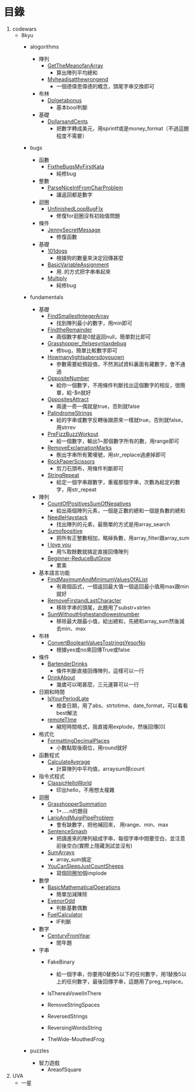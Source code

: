 # 目錄

1. codewars
    - 8kyu
        - alogorithms
            - 陣列
                - [GetTheMeanofanArray](https://github.com/freedom5566/All-embracing/tree/master/%E8%A7%A3%E9%A1%8C/codewars/8kyu/algorithms/array%E9%99%A3%E5%88%97/GetTheMeanofanArray)
                    - 算出陣列平均總和
                - [Myheadisatthewrongend](https://github.com/freedom5566/All-embracing/tree/master/%E8%A7%A3%E9%A1%8C/codewars/8kyu/algorithms/array%E9%99%A3%E5%88%97/Myheadisatthewrongend)
                    - 一個德偉恩偉德的概念，頭尾字串交換即可
            - 布林
                - [DoIgetabonus](https://github.com/freedom5566/All-embracing/tree/master/%E8%A7%A3%E9%A1%8C/codewars/8kyu/algorithms/booleans%E5%B8%83%E6%9E%97/DoIgetabonus)
                    - 基本bool判斷
            - 基礎
                - [DollarsandCents](https://github.com/freedom5566/All-embracing/tree/master/%E8%A7%A3%E9%A1%8C/codewars/8kyu/algorithms/%E5%9F%BA%E7%A4%8E/DollarsandCents)
                    - 把數字轉成美元，用sprintf或是money_format（不過這題程度不需要）
        - bugs
            - 函數
                - [FixtheBugsMyFirstKata](https://github.com/freedom5566/All-embracing/tree/master/%E8%A7%A3%E9%A1%8C/codewars/8kyu/bugs/function%E5%87%BD%E6%95%B8/FixtheBugsMyFirstKata)
                    - 純修bug
            - 整數
                - [ParseNiceIntFromCharProblem](https://github.com/freedom5566/All-embracing/tree/master/%E8%A7%A3%E9%A1%8C/codewars/8kyu/bugs/integer%E6%95%B4%E6%95%B8/ParseNiceIntFromCharProblem)
                    - 讓返回都是數字
            - 迴圈
                - [UnfinishedLoopBugFIx](https://github.com/freedom5566/All-embracing/tree/master/%E8%A7%A3%E9%A1%8C/codewars/8kyu/bugs/loops%E8%BF%B4%E5%9C%88/UnfinishedLoopBugFIx)
                    - 修復for迴圈沒有初始值問題 
            - 條件
                - [JennySecretMessage](https://github.com/freedom5566/All-embracing/tree/master/%E8%A7%A3%E9%A1%8C/codewars/8kyu/bugs/conditionalStatement%E6%A2%9D%E4%BB%B6/JennySecretMessage)
                    - 修復函數
            - 基礎
                - [101dogs](https://github.com/freedom5566/All-embracing/tree/master/%E8%A7%A3%E9%A1%8C/codewars/8kyu/bugs/%E5%9F%BA%E7%A4%8E/101dogs)
                    - 根據狗的數量來決定回傳甚麼
                - [BasicVariableAssignment](https://github.com/freedom5566/All-embracing/tree/master/%E8%A7%A3%E9%A1%8C/codewars/8kyu/bugs/%E5%9F%BA%E7%A4%8E/BasicVariableAssignment)
                    - 用`.`的方式把字串串起來
                - [Multiply](https://github.com/freedom5566/All-embracing/tree/master/%E8%A7%A3%E9%A1%8C/codewars/8kyu/bugs/%E5%9F%BA%E7%A4%8E/Multiply)
                    - 純修bug
        - fundamentals
            - 基礎
                - [FindSmallestIntegerArray](https://github.com/freedom5566/All-embracing/tree/master/%E8%A7%A3%E9%A1%8C/codewars/8kyu/fundamentals/%E5%9F%BA%E7%A4%8E/FindSmallestIntegerArray) 
                    - 找到陣列最小的數字，用min即可
                - [FindtheRemainder](https://github.com/freedom5566/All-embracing/tree/master/%E8%A7%A3%E9%A1%8C/codewars/8kyu/fundamentals/%E5%9F%BA%E7%A4%8E/FindtheRemainder)
                    - 兩個數字都是0就返回null，簡單對比即可
                - [Grasshopper_Ifelsesyntaxdebug](https://github.com/freedom5566/All-embracing/tree/master/%E8%A7%A3%E9%A1%8C/codewars/8kyu/fundamentals/%E5%9F%BA%E7%A4%8E/Grasshopper_Ifelsesyntaxdebug)
                    - 修bug，簡單比較數字即可
                - [Howmanylightsabersdoyouown](https://github.com/freedom5566/All-embracing/tree/master/%E8%A7%A3%E9%A1%8C/codewars/8kyu/fundamentals/%E5%9F%BA%E7%A4%8E/Howmanylightsabersdoyouown)
                    - 參數需要給預設值，不然測試資料裏面有藏數字，會不通過
                - [OppositeNumber](https://github.com/freedom5566/All-embracing/tree/master/%E8%A7%A3%E9%A1%8C/codewars/8kyu/fundamentals/%E5%9F%BA%E7%A4%8E/OppositeNumber)
                    - 給你一個數字，不用條件判斷找出這個數字的相反，很簡單，給-$n就好
                - [OppositesAttract](https://github.com/freedom5566/All-embracing/tree/master/%E8%A7%A3%E9%A1%8C/codewars/8kyu/fundamentals/%E5%9F%BA%E7%A4%8E/OppositesAttract)
                    - 兩邊一奇一偶就是true，否則就false
                - [PalindromeStrings](https://github.com/freedom5566/All-embracing/tree/master/%E8%A7%A3%E9%A1%8C/codewars/8kyu/fundamentals/%E5%9F%BA%E7%A4%8E/PalindromeStrings)
                    - 給的字串或數字反轉後跟原來一樣就true，否則就false，用strrev
                - [PreFizzBuzzWorkout](https://github.com/freedom5566/All-embracing/tree/master/%E8%A7%A3%E9%A1%8C/codewars/8kyu/fundamentals/%E5%9F%BA%E7%A4%8E/PreFizzBuzzWorkout)
                    - 給一個數字，輸出1~那個數字所有的數，用range即可
                - [RemoveExclamationMarks](https://github.com/freedom5566/All-embracing/tree/master/%E8%A7%A3%E9%A1%8C/codewars/8kyu/fundamentals/%E5%9F%BA%E7%A4%8E/RemoveExclamationMarks)
                    - 刪出字串所有驚嘆號，用str_replace過慮掉即可
                - [RockPaperScissors](https://github.com/freedom5566/All-embracing/tree/master/%E8%A7%A3%E9%A1%8C/codewars/8kyu/fundamentals/%E5%9F%BA%E7%A4%8E/RockPaperScissors)
                    - 剪刀石頭布，用條件判斷即可
                - [StringRepeat](https://github.com/freedom5566/All-embracing/tree/master/%E8%A7%A3%E9%A1%8C/codewars/8kyu/fundamentals/%E5%9F%BA%E7%A4%8E/StringRepeat)
                    - 給定一個字串跟數字，重複那個字串，次數為給定的數字，用str_repeat
            - 陣列
                - [CountOfPositivesSumOfNegatives](https://github.com/freedom5566/All-embracing/tree/master/%E8%A7%A3%E9%A1%8C/codewars/8kyu/fundamentals/arrays%E9%99%A3%E5%88%97/CountOfPositivesSumOfNegatives)
                    - 給出兩個陣列元素，一個是正數的總和一個是負數的總和
                - [NeedleHaystack](https://github.com/freedom5566/All-embracing/tree/master/%E8%A7%A3%E9%A1%8C/codewars/8kyu/fundamentals/arrays%E9%99%A3%E5%88%97/NeedleHaystack)
                    - 找出陣列的元素，最簡單的方式是用array_search
                - [Sumofpositive](https://github.com/freedom5566/All-embracing/tree/master/%E8%A7%A3%E9%A1%8C/codewars/8kyu/fundamentals/arrays%E9%99%A3%E5%88%97/Sumofpositive)
                    - 把所有正整數相加，略掉負數，用array_filter跟array_sum
                - [I love you](https://github.com/freedom5566/All-embracing/tree/master/%E8%A7%A3%E9%A1%8C/codewars/8kyu/fundamentals/arrays%E9%99%A3%E5%88%97/0ILoveYou)
                    - 用%取餘數就搞定直接回傳陣列
                - [Beginner-ReduceButGrow](https://github.com/freedom5566/All-embracing/tree/master/%E8%A7%A3%E9%A1%8C/codewars/8kyu/fundamentals/arrays%E9%99%A3%E5%88%97/0Beginner-ReduceButGrow)
                    - 累乘
            - 基本語言功能
                - [FindMaximumAndMinimumValuesOfAList](https://github.com/freedom5566/All-embracing/tree/master/%E8%A7%A3%E9%A1%8C/codewars/8kyu/fundamentals/BasicLanguageFeatures%E5%9F%BA%E6%9C%AC%E8%AA%9E%E8%A8%80%E5%8A%9F%E8%83%BD/FindMaximumAndMinimumValuesOfAList)
                    - 有兩個函式，一個返回最大值一個返回最小值用max跟min就好
                - [RemoveFirstandLastCharacter](https://github.com/freedom5566/All-embracing/tree/master/%E8%A7%A3%E9%A1%8C/codewars/8kyu/fundamentals/BasicLanguageFeatures%E5%9F%BA%E6%9C%AC%E8%AA%9E%E8%A8%80%E5%8A%9F%E8%83%BD/RemoveFirstandLastCharacter)
                    - 移除字串的頭尾，此題用了substr+strlen
                - [SumWithoutHighestandlowestnumber](https://github.com/freedom5566/All-embracing/tree/master/%E8%A7%A3%E9%A1%8C/codewars/8kyu/fundamentals/BasicLanguageFeatures%E5%9F%BA%E6%9C%AC%E8%AA%9E%E8%A8%80%E5%8A%9F%E8%83%BD/SumWithoutHighestandlowestnumber)
                    - 移除最大跟最小值，給出總和，先總和array_sum然後減去min、max
            - 布林
                - [ConvertBooleanValuesTostringsYesorNo](https://github.com/freedom5566/All-embracing/tree/master/%E8%A7%A3%E9%A1%8C/codewars/8kyu/fundamentals/booleans%E5%B8%83%E6%9E%97/ConvertBooleanValuesTostringsYesorNo)
                    - 根據yes或no來回傳True或false
            - 條件
                - [BartenderDrinks](https://github.com/freedom5566/All-embracing/tree/master/%E8%A7%A3%E9%A1%8C/codewars/8kyu/fundamentals/conditionalStatement%E6%A2%9D%E4%BB%B6/BartenderDrinks)
                    - 條件判斷直接回傳陣列，這樣可以一行
                - [DrinkAbout](https://github.com/freedom5566/All-embracing/tree/master/%E8%A7%A3%E9%A1%8C/codewars/8kyu/fundamentals/conditionalStatement%E6%A2%9D%E4%BB%B6/DrinkAbout)
                    - 幾歲可以喝甚麼，三元運算可以一行
            - 日期和時間
                - [IsYourPeriodLate](https://github.com/freedom5566/All-embracing/tree/master/%E8%A7%A3%E9%A1%8C/codewars/8kyu/fundamentals/dateortime%E6%97%A5%E6%9C%9F%E5%92%8C%E6%99%82%E9%96%93/IsYourPeriodLate)
                    - 檢查日期，用了abs、strtotime、date_format，可以看看best解法
                - [remoteTIme](https://github.com/freedom5566/All-embracing/tree/master/%E8%A7%A3%E9%A1%8C/codewars/8kyu/fundamentals/dateortime%E6%97%A5%E6%9C%9F%E5%92%8C%E6%99%82%E9%96%93/remoteTIme)
                    - 縮短時間格式，我直接用explode，然後回傳[0]
            - 格式化
                - [FormattingDecimalPlaces](https://github.com/freedom5566/All-embracing/tree/master/%E8%A7%A3%E9%A1%8C/codewars/8kyu/fundamentals/Formatting%E6%A0%BC%E5%BC%8F%E5%8C%96/FormattingDecimalPlaces)
                    - 小數點取後兩位，用round就好
            - 函數程式
                - [CalculateAverage](https://github.com/freedom5566/All-embracing/tree/master/%E8%A7%A3%E9%A1%8C/codewars/8kyu/fundamentals/functionalProgramming%E5%87%BD%E6%95%B8%E7%A8%8B%E5%BC%8F/CalculateAverage)
                    - 計算陣列中平均值，arraysum除count
            - 指令式程式
                - [ClassicHelloWorld](https://github.com/freedom5566/All-embracing/tree/master/%E8%A7%A3%E9%A1%8C/codewars/8kyu/fundamentals/Imperativeprogramming%E6%8C%87%E4%BB%A4%E5%BC%8F%E7%A8%8B%E5%BC%8F/ClassicHelloWorld)
                    - 印出hello，不用想太複雜
            - 迴圈
                - [GrasshopperSummation](https://github.com/freedom5566/All-embracing/tree/master/%E8%A7%A3%E9%A1%8C/codewars/8kyu/fundamentals/loops%E8%BF%B4%E5%9C%88/GrasshopperSummation)
                    - 1+.....n的題目
                - [LarioAndMuigiPipeProblem](https://github.com/freedom5566/All-embracing/tree/master/%E8%A7%A3%E9%A1%8C/codewars/8kyu/fundamentals/loops%E8%BF%B4%E5%9C%88/LarioAndMuigiPipeProblem)
                    - 會有缺數字，把他補回來， 用range、min、max
                - [SentenceSmash](https://github.com/freedom5566/All-embracing/tree/master/%E8%A7%A3%E9%A1%8C/codewars/8kyu/fundamentals/loops%E8%BF%B4%E5%9C%88/SentenceSmash)
                    - 把讀進來的陣列組成字串，每個字串中間要空白，並注意前後空白(實際上隱藏測試並沒有)
                - [SumArrays](https://github.com/freedom5566/All-embracing/tree/master/%E8%A7%A3%E9%A1%8C/codewars/8kyu/fundamentals/loops%E8%BF%B4%E5%9C%88)
                    - array_sum搞定
                - [YouCanSleepJustCountSheeps](https://github.com/freedom5566/All-embracing/tree/master/%E8%A7%A3%E9%A1%8C/codewars/8kyu/fundamentals/loops%E8%BF%B4%E5%9C%88/YouCanSleepJustCountSheeps)
                    - 寫個回圈加個implode
            - 數學
                - [BasicMathematicalOperations](https://github.com/freedom5566/All-embracing/tree/master/%E8%A7%A3%E9%A1%8C/codewars/8kyu/fundamentals/math%E6%95%B8%E5%AD%B8/BasicMathematicalOperations)
                    - 簡單加減陳除
                - [EvenorOdd](https://github.com/freedom5566/All-embracing/tree/master/%E8%A7%A3%E9%A1%8C/codewars/8kyu/fundamentals/math%E6%95%B8%E5%AD%B8/EvenorOdd)
                    - 判斷基數偶數
                - [FuelCalculator](https://github.com/freedom5566/All-embracing/tree/master/%E8%A7%A3%E9%A1%8C/codewars/8kyu/fundamentals/math%E6%95%B8%E5%AD%B8/FuelCalculator)
                    - IF判斷
            - 數字
                - [CenturyFromYear](https://github.com/freedom5566/All-embracing/tree/master/%E8%A7%A3%E9%A1%8C/codewars/8kyu/fundamentals/numbers%E6%95%B8%E5%AD%97/CenturyFromYear)
                    - 閏年題
            - 字串
                - FakeBinary
                    - 給一個字串，你要用0替換5以下的任何數字，用1替換5以上的任何數字，最後回傳字串，這題用了preg_replace。
                
                - IsThereaVowelInThere
                - RemoveStringSpaces
                - ReversedStrings
                - ReversingWordsString
                - TheWide-MouthedFrog
             
            
        - puzzles
            - 智力遊戲
                - AreaofSquare
2. UVA
    - 一星
